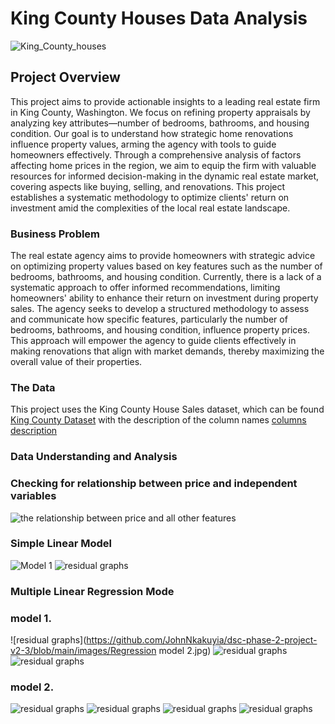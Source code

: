 # King County Houses Data Analysis 

![King_County_houses](https://github.com/JohnNkakuyia/dsc-phase-2-project-v2-3/blob/main/images/imagereader.jpg)



## Project Overview

This project aims to provide actionable insights to a leading real estate firm in King County, Washington. We focus on refining property appraisals by analyzing key attributes—number of bedrooms, bathrooms, and housing condition. Our goal is to understand how strategic home renovations influence property values, arming the agency with tools to guide homeowners effectively. Through a comprehensive analysis of factors affecting home prices in the region, we aim to equip the firm with valuable resources for informed decision-making in the dynamic real estate market, covering aspects like buying, selling, and renovations. This project establishes a systematic methodology to optimize clients' return on investment amid the complexities of the local real estate landscape.

### Business Problem

The real estate agency aims to provide homeowners with strategic advice on optimizing property values based on key features such as the number of bedrooms, bathrooms, and housing condition. Currently, there is a lack of a systematic approach to offer informed recommendations, limiting homeowners' ability to enhance their return on investment during property sales. The agency seeks to develop a structured methodology to assess and communicate how specific features, particularly the number of bedrooms, bathrooms, and housing condition, influence property prices. This approach will empower the agency to guide clients effectively in making renovations that align with market demands, thereby maximizing the overall value of their properties.

### The Data

This project uses the King County House Sales dataset, which can be found [King County Dataset](https://github.com/JohnNkakuyia/dsc-phase-2-project-v2-3/blob/main/data/kc_house_data.csv) with the description of the column names [columns description](https://github.com/JohnNkakuyia/dsc-phase-2-project-v2-3/blob/main/data/column_names.md)

### Data Understanding and Analysis 
### Checking for relationship between price and independent variables
![the relationship between price and all other features](https://github.com/JohnNkakuyia/dsc-phase-2-project-v2-3/blob/main/images/price_vs_all.jpg)
### Simple Linear Model
![Model 1](https://github.com/JohnNkakuyia/dsc-phase-2-project-v2-3/blob/main/images/simple_model.jpg)
![residual graphs](https://github.com/JohnNkakuyia/dsc-phase-2-project-v2-3/blob/main/images/base_line_living.jpg)
### Multiple Linear Regression Mode
### model 1.
![residual graphs](https://github.com/JohnNkakuyia/dsc-phase-2-project-v2-3/blob/main/images/Regression model 2.jpg)
![residual graphs](https://github.com/JohnNkakuyia/dsc-phase-2-project-v2-3/blob/main/images/house_vs_interest.jpg)
![residual graphs](https://github.com/JohnNkakuyia/dsc-phase-2-project-v2-3/blob/main/images/House_condition.jpg)

### model 2.
![residual graphs](https://github.com/JohnNkakuyia/dsc-phase-2-project-v2-3/blob/main/images/log_reg_mod.jpg)
![residual graphs](https://github.com/JohnNkakuyia/dsc-phase-2-project-v2-3/blob/main/images/log_reg_mod.jpg)
![residual graphs](https://github.com/JohnNkakuyia/dsc-phase-2-project-v2-3/blob/main/images/log_reg2.jpg)
![residual graphs](https://github.com/JohnNkakuyia/dsc-phase-2-project-v2-3/blob/main/images/Homosc.jpg)

 

